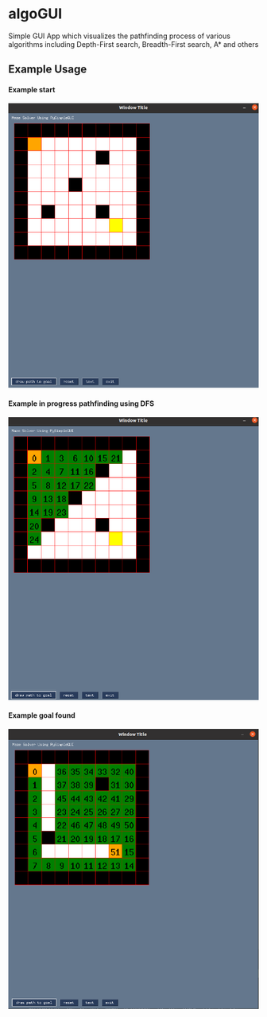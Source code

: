 # algoGUI
Simple GUI App which visualizes the pathfinding process of various algorithms including Depth-First search, Breadth-First search, A* and others


## Example Usage
#### Example start
![usage demo 0](screenshots/guiscreenshot0.png)

#### Example in progress pathfinding using DFS
![usage demo 1](screenshots/guiscreenshot1.png)

#### Example goal found
![usage demo 2](screenshots/guiscreenshot2.png)
